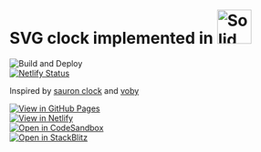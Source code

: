 # SVG clock implemented in <a href="https://solidjs.com"><img src="https://www.solidjs.com/img/logo/without-wordmark/logo.svg" alt="Solid" height="60"></a>

![Build and Deploy](https://github.com/high1/solid-clock/actions/workflows/main.yml/badge.svg?branch=main)   
[![Netlify Status](https://api.netlify.com/api/v1/badges/df10c2bc-17c5-4a77-b052-4ceed459cd80/deploy-status)](https://app.netlify.com/sites/solid-clock/deploys)

Inspired by [sauron clock](https://ivanceras.github.io/svg-clock/) and [voby](https://github.com/vobyjs/voby)   

[![View in GitHub Pages](https://img.shields.io/badge/View%20in-GitHub%20Pages-sucess?style=for-the-badge&logo=github)](https://high1.github.io/solid-clock/)   
[![View in Netlify](https://img.shields.io/badge/View%20in-Netlify-success?style=for-the-badge&logo=netlify)](https://solid-clock.netlify.app)   
[![Open in CodeSandbox](https://img.shields.io/badge/Open%20in-CodeSandbox-blue?style=for-the-badge&logo=codesandbox)](https://githubbox.com/high1/solid-clock)  
[![Open in StackBlitz](https://img.shields.io/badge/Open%20in-StackBlitz-blue?style=for-the-badge&logo=stackblitz)](https://stackblitz.com/github/high1/solid-clock)   
